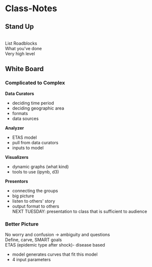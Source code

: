 Class-Notes
===========
<h2>Stand Up</h2>
<br>
List Roadblocks
<br>
What you've done
<br>
Very high level

<h2>White Board</h2>

<h3>Complicated to Complex</h3>
<b>Data Curators</b>
<ul>
<li>deciding time period
<li>deciding geographic area
<li>formats
<li>data sources
</ul>


<b>Analyzer</b>
<ul>
<li>ETAS model
<li>pull from data curators
<li>inputs to model
</ul>

<b>Visualizers</b>
<ul>
<li>dynamic graphs (what kind)
<li>tools to use (ipynb, d3)
</ul>

<b>Presentors</b>
<ul>
<li>connecting the groups
<li>big picture
<li>listen to others' story
<li>output format to others
<br>NEXT TUESDAY: presentation to class that is sufficient to audience
</ul>

<h3>Better Picture</h3>
No worry and confusion -> ambiguity and questions
<br>Define, carve, SMART goals
<br>ETAS (epidemic type after shock)- disease based 
<br><ul>
<li>model generates curves that fit this model
<li>4 input parameters
